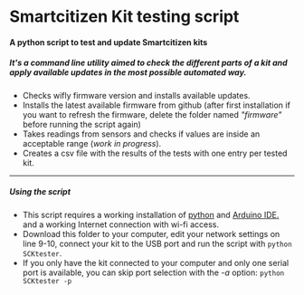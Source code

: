 Smartcitizen Kit testing script
=================


#### A python script to test and update Smartcitizen kits

##### It's a command line utility aimed to check the different parts of a kit and apply available updates in the most possible automated way.

* Checks wifly firmware version and installs available updates.
* Installs the latest available firmware from github (after first installation if you want to refresh the firmware, delete the folder named *"firmware"* before running the script again)
* Takes readings from sensors and checks if values are inside an acceptable range (*work in progress*).
* Creates a csv file with the results of the tests with one entry per tested kit.

------
##### Using the script

* This script requires a working installation of [python](https://www.python.org/) and [Arduino IDE.](https://www.arduino.cc/en/Main/Software) and a working Internet connection with wi-fi access.
* Download this folder to your computer, edit your network settings on line 9-10, connect your kit  to the USB port and run the script with `python SCKtester`.
* If you only have the kit connected to your computer and only one serial port is available, you can skip port selection with the *-a* option: `python SCKtester -p`
